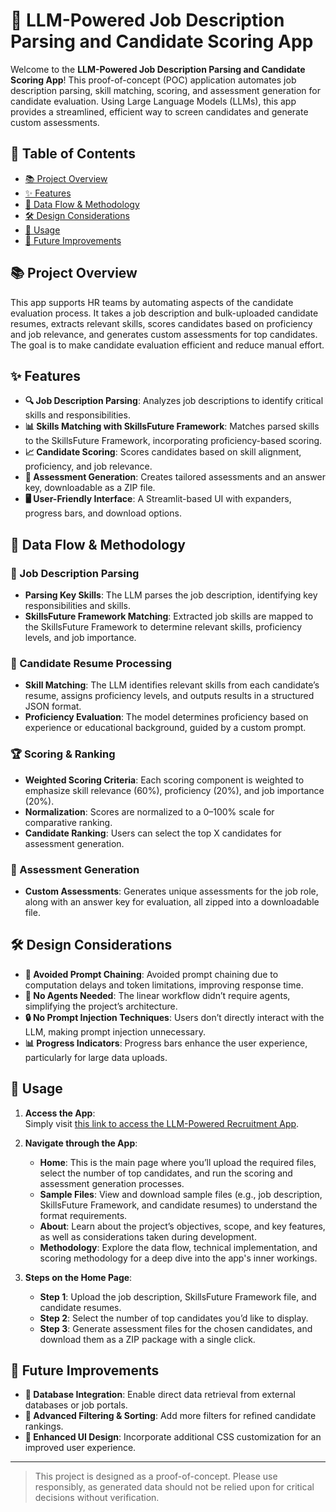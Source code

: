 # 🚀 LLM-Powered Job Description Parsing and Candidate Scoring App

Welcome to the **LLM-Powered Job Description Parsing and Candidate Scoring App**! This proof-of-concept (POC) application automates job description parsing, skill matching, scoring, and assessment generation for candidate evaluation. Using Large Language Models (LLMs), this app provides a streamlined, efficient way to screen candidates and generate custom assessments.

## 📜 Table of Contents
- [📚 Project Overview](#-project-overview)
- [✨ Features](#-features)
- [🔄 Data Flow & Methodology](#-data-flow--methodology)
- [🛠 Design Considerations](#-design-considerations)
- [🚀 Usage](#-usage)
- [🌱 Future Improvements](#-future-improvements)

## 📚 Project Overview
This app supports HR teams by automating aspects of the candidate evaluation process. It takes a job description and bulk-uploaded candidate resumes, extracts relevant skills, scores candidates based on proficiency and job relevance, and generates custom assessments for top candidates. The goal is to make candidate evaluation efficient and reduce manual effort.

## ✨ Features
- **🔍 Job Description Parsing**: Analyzes job descriptions to identify critical skills and responsibilities.
- **📊 Skills Matching with SkillsFuture Framework**: Matches parsed skills to the SkillsFuture Framework, incorporating proficiency-based scoring.
- **📈 Candidate Scoring**: Scores candidates based on skill alignment, proficiency, and job relevance.
- **📝 Assessment Generation**: Creates tailored assessments and an answer key, downloadable as a ZIP file.
- **🖥 User-Friendly Interface**: A Streamlit-based UI with expanders, progress bars, and download options.

## 🔄 Data Flow & Methodology
### 🧩 Job Description Parsing
- **Parsing Key Skills**: The LLM parses the job description, identifying key responsibilities and skills.
- **SkillsFuture Framework Matching**: Extracted job skills are mapped to the SkillsFuture Framework to determine relevant skills, proficiency levels, and job importance.

### 📝 Candidate Resume Processing
- **Skill Matching**: The LLM identifies relevant skills from each candidate’s resume, assigns proficiency levels, and outputs results in a structured JSON format.
- **Proficiency Evaluation**: The model determines proficiency based on experience or educational background, guided by a custom prompt.

### 🏆 Scoring & Ranking
- **Weighted Scoring Criteria**: Each scoring component is weighted to emphasize skill relevance (60%), proficiency (20%), and job importance (20%).
- **Normalization**: Scores are normalized to a 0–100% scale for comparative ranking.
- **Candidate Ranking**: Users can select the top X candidates for assessment generation.

### 📝 Assessment Generation
- **Custom Assessments**: Generates unique assessments for the job role, along with an answer key for evaluation, all zipped into a downloadable file.

## 🛠 Design Considerations
- **🚫 Avoided Prompt Chaining**: Avoided prompt chaining due to computation delays and token limitations, improving response time.
- **👥 No Agents Needed**: The linear workflow didn’t require agents, simplifying the project’s architecture.
- **🔒 No Prompt Injection Techniques**: Users don’t directly interact with the LLM, making prompt injection unnecessary.
- **📊 Progress Indicators**: Progress bars enhance the user experience, particularly for large data uploads.

## 🚀 Usage

1. **Access the App**:  
   Simply visit [this link to access the LLM-Powered Recruitment App](https://ai-champions-llm-recruitment.streamlit.app/).

2. **Navigate through the App**:
   - **Home**: This is the main page where you’ll upload the required files, select the number of top candidates, and run the scoring and assessment generation processes.
   - **Sample Files**: View and download sample files (e.g., job description, SkillsFuture Framework, and candidate resumes) to understand the format requirements.
   - **About**: Learn about the project’s objectives, scope, and key features, as well as considerations taken during development.
   - **Methodology**: Explore the data flow, technical implementation, and scoring methodology for a deep dive into the app's inner workings.

3. **Steps on the Home Page**:
   - **Step 1**: Upload the job description, SkillsFuture Framework file, and candidate resumes.
   - **Step 2**: Select the number of top candidates you’d like to display.
   - **Step 3**: Generate assessment files for the chosen candidates, and download them as a ZIP package with a single click.

## 🌱 Future Improvements
- **🔗 Database Integration**: Enable direct data retrieval from external databases or job portals.
- **🧹 Advanced Filtering & Sorting**: Add more filters for refined candidate rankings.
- **🎨 Enhanced UI Design**: Incorporate additional CSS customization for an improved user experience.

---

> This project is designed as a proof-of-concept. Please use responsibly, as generated data should not be relied upon for critical decisions without verification.

